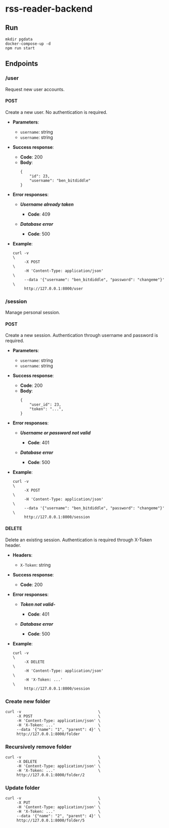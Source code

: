 # rss-reader-backend


## Run
```
mkdir pgdata
docker-compose-up -d
npm run start
```


## Endpoints

### /user

Request new user accounts.

#### POST

Create a new user. No authentication is required.

* **Parameters**:
  * `username`: string
  * `username`: string

* **Success response**:
  * **Code**: 200
  * **Body**:
    ```
    {
        "id": 23,
        "username": "ben_bitdiddle"
    }
    ```

* **Error responses**:
  * ***Username already taken***
    * **Code**: 409

   * ***Database error***
     * **Code**: 500

* **Example**:
  ```
  curl -v                                                             \
       -X POST                                                        \
       -H 'Content-Type: application/json'                            \
       --data '{"username": "ben_bitdiddle", "password": "changeme"}' \
       http://127.0.0.1:8000/user
  ```
 
### /session

Manage personal session.

#### POST

Create a new session. Authentication through username and password is required.

* **Parameters**:
  * `username`: string
  * `username`: string

* **Success response**:
  * **Code**: 200
  * **Body**:
    ```
    {
        "user_id": 23,
        "token": "...",
    }
    ```

* **Error responses**:
  * ***Username or password not valid***
    * **Code**: 401

   * ***Database error***
     * **Code**: 500

* **Example**:
  ```
  curl -v                                                             \
       -X POST                                                        \
       -H 'Content-Type: application/json'                            \
       --data '{"username": "ben_bitdiddle", "password": "changeme"}' \
       http://127.0.0.1:8000/session
  ```

#### DELETE

Delete an existing session. Authentication is required through X-Token header.

* **Headers**:
  * `X-Token`: string

* **Success response**:
  * **Code**: 200

* **Error responses**:
  * ***Token not valid-***
    * **Code**: 401

   * ***Database error***
     * **Code**: 500

* **Example**:
  ```
  curl -v                                                             \
       -X DELETE                                                      \
       -H 'Content-Type: application/json'                            \
       -H 'X-Token: ...'                                              \
       http://127.0.0.1:8000/session
  ```

### Create new folder

```
curl -v                                  \
     -X POST                             \
     -H 'Content-Type: application/json' \
     -H 'X-Token: ...'                   \
     --data '{"name": "1", "parent": 4}' \
     http://127.0.0.1:8000/folder
```

### Recursively remove folder

```
curl -v                                  \
     -X DELETE                           \
     -H 'Content-Type: application/json' \
     -H 'X-Token: ...'                   \
     http://127.0.0.1:8000/folder/2
```

### Update folder

```
curl -v                                  \
     -X PUT                              \
     -H 'Content-Type: application/json' \
     -H 'X-Token: ...'                   \
     --data '{"name": "2", "parent": 4}' \
     http://127.0.0.1:8000/folder/5
```

